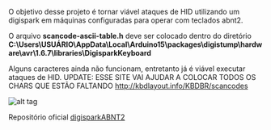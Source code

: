 O objetivo desse projeto é tornar viável ataques de HID utilizando um digispark em máquinas configuradas para operar com teclados abnt2.

O arquivo **scancode-ascii-table.h** deve ser colocado dentro do diretório **C:\Users\USUÁRIO\AppData\Local\Arduino15\packages\digistump\hardware\avr\1.6.7\libraries\DigisparkKeyboard**

Alguns caracteres ainda não funcionam, entretanto já é viável executar ataques de HID.
UPDATE: ESSE SITE VAI AJUDAR A COLOCAR TODOS OS CHARS QUE ESTÃO FALTANDO http://kbdlayout.info/KBDBR/scancodes


![alt tag](https://i.stack.imgur.com/z5CeU.jpg)


Repositório oficial [digisparkABNT2](https://github.com/jcldf/digisparkABNT2)